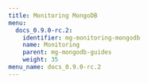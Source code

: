 ```yaml
---
title: Monitoring MongoDB
menu:
  docs_0.9.0-rc.2:
    identifier: mg-monitoring-mongodb
    name: Monitoring
    parent: mg-mongodb-guides
    weight: 35
menu_name: docs_0.9.0-rc.2
---
```

